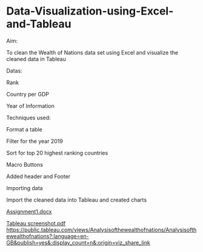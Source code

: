 # Data-Visualization-using-Excel-and-Tableau
Aim:

To clean the Wealth of Nations data set using Excel and visualize the cleaned data in Tableau

Datas:

   Rank

   Country per GDP

   Year of Information

   Techniques used:

Format a table

Filter for the year 2019

Sort for top 20 highest ranking countries

Macro Buttons

Added header and Footer

Importing data

Import the cleaned data into Tableau and created charts

[Assignment1.docx](https://github.com/sowmyaece44/Data-Visualization-using-Excel-and-Tableau/files/11110731/Assignment1.docx)


[Tableau screenshot.pdf](https://github.com/sowmyaece44/Data-Visualization-using-Excel-and-Tableau/files/11111284/Tableau.screenshot.pdf)
https://public.tableau.com/views/Analysisofthewealthofnations/Analysisofthewealthofnations?:language=en-GB&publish=yes&:display_count=n&:origin=viz_share_link
